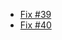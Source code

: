 - [Fix #39](http://github.com/citation-file-format/citation-file-format.github.io/commit/43c339b7b26bb9c9d87ee804a906945cb7ae8d0b)
- [Fix #40](http://github.com/citation-file-format/citation-file-format.github.io/commit/bd85415dcbf1c0f3d431dacf2c5607a3505e9741)
